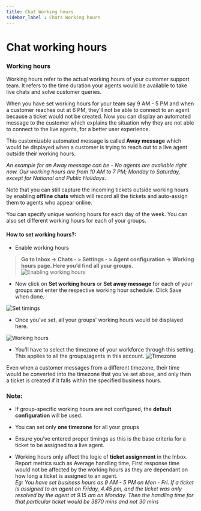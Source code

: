 ```yaml
---
title: Chat Working hours
sidebar_label : Chats Working hours
---
```



# Chat working hours

### Working hours
Working  hours refer to the actual working hours of your customer support team. It refers to the time duration your agents would be available to take live chats and solve customer queries.

When you have set working hours for your team say 9 AM - 5 PM and when a customer reaches out at 6 PM, they’ll not be able to connect to an agent because a ticket would not be created. Now you can display an automated message to the customer which explains the situation why they are not able to connect to the live agents, for a better user experience.
  
This customizable automated message is called **Away message** which would be displayed when a customer is trying to reach out to a live agent outside their working hours.

*An example for an Away message can be - No agents are available right now. Our working hours are from 10 AM to 7 PM; Monday to Saturday, except for National and Public Holidays.*

Note that you can still capture the incoming tickets outside working hours by enabling **offline chats** which will record all the tickets and auto-assign them to agents who appear online. 

You can specify unique working hours for each day of the week. You can also set different working hours for each of your groups.

#### How to set working hours?:
- Enable working hours
> **Go to Inbox -> Chats - > Settings - > Agent configuration -> Working hours page. Here you’d find all your groups.**
![Enabling working hours](https://cdn.yellowmessenger.com/IzTa8GshYtqT1634822670364.png)

- Now click on **Set working hours** or **Set away message** for each of your groups and enter the respective working hour schedule. Click Save when done.

![Set timings](https://cdn.yellowmessenger.com/DovcUV2QNK381634822750756.png)

- Once you’ve set, all your groups’ working hours would be displayed here.

![Working hours](https://cdn.yellowmessenger.com/wTsrCfhFJbJ01634822786350.png)

- You’ll have to select the timezone of your workforce through this setting. This applies to all the groups/agents in this account. 
![Timezone](https://cdn.yellowmessenger.com/YteiN6PWRMmB1634822825180.png)

Even when a customer messages from a different timezone, their time would be converted into the timezone that you’ve set above, and only then a ticket is created if it falls within the specified business hours.



### Note:

- If group-specific working hours are not configured, the **default configuration** will be used.

- You can set only **one timezone** for all your groups
    
- Ensure you’ve entered proper timings as this is the base criteria for a ticket to be assigned to a live agent.

- Working hours only affect the logic of **ticket assignment** in the Inbox. Report metrics such as Average handling time, First response time would not be affected by the working hours as they are dependant on how long a ticket is assigned to an agent.  
*Eg: 
You have set business hours as 9 AM - 5 PM on Mon - Fri. If a ticket is assigned to an agent on Friday, 4.45 pm, and the ticket was only resolved by the agent at 9.15 am on Monday. Then the handling time for that particular ticket would be 3870 mins and not 30 mins*